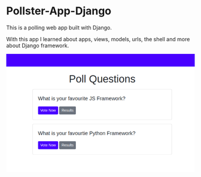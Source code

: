 # Pollster-App-Django
This is a polling web app built with Django.

With this app I learned about apps, views, models, urls, the shell and more about Django framework.

![Web App](https://github.com/howlettjames/Pollster-App-Django/blob/main/Test/pollster.png "Running")
